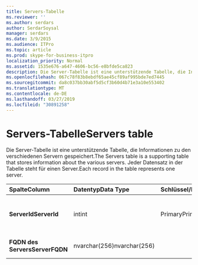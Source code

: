 ```yaml
---
title: Servers-Tabelle
ms.reviewer: ''
ms.author: serdars
author: SerdarSoysal
manager: serdars
ms.date: 3/9/2015
ms.audience: ITPro
ms.topic: article
ms.prod: skype-for-business-itpro
localization_priority: Normal
ms.assetid: 1535e676-a647-4606-bc56-e8bfde5ca823
description: Die Server-Tabelle ist eine unterstützende Tabelle, die Informationen zu den verschiedenen Servern gespeichert. Jeder Datensatz in der Tabelle steht für einen Server.
ms.openlocfilehash: 067c78f83b8ebdf65ae45cf89af995bde7ed7445
ms.sourcegitcommit: da8c037bb30abf5d5cf3b60d4b71e3a10e553402
ms.translationtype: MT
ms.contentlocale: de-DE
ms.lasthandoff: 03/27/2019
ms.locfileid: "30891258"
---
```

# <a name="servers-table"></a><span data-ttu-id="a2bac-104">Servers-Tabelle</span><span class="sxs-lookup"><span data-stu-id="a2bac-104">Servers table</span></span>
 
<span data-ttu-id="a2bac-105">Die Server-Tabelle ist eine unterstützende Tabelle, die Informationen zu den verschiedenen Servern gespeichert.</span><span class="sxs-lookup"><span data-stu-id="a2bac-105">The Servers table is a supporting table that stores information about the various servers.</span></span> <span data-ttu-id="a2bac-106">Jeder Datensatz in der Tabelle steht für einen Server.</span><span class="sxs-lookup"><span data-stu-id="a2bac-106">Each record in the table represents one server.</span></span>
  
|<span data-ttu-id="a2bac-107">**Spalte**</span><span class="sxs-lookup"><span data-stu-id="a2bac-107">**Column**</span></span>|<span data-ttu-id="a2bac-108">**Datentyp**</span><span class="sxs-lookup"><span data-stu-id="a2bac-108">**Data Type**</span></span>|<span data-ttu-id="a2bac-109">**Schlüssel/Index**</span><span class="sxs-lookup"><span data-stu-id="a2bac-109">**Key/Index**</span></span>|<span data-ttu-id="a2bac-110">**Details**</span><span class="sxs-lookup"><span data-stu-id="a2bac-110">**Details**</span></span>|
|:-----|:-----|:-----|:-----|
|<span data-ttu-id="a2bac-111">**ServerId**</span><span class="sxs-lookup"><span data-stu-id="a2bac-111">**ServerId**</span></span> <br/> |<span data-ttu-id="a2bac-112">int</span><span class="sxs-lookup"><span data-stu-id="a2bac-112">int</span></span>  <br/> |<span data-ttu-id="a2bac-113">Primary</span><span class="sxs-lookup"><span data-stu-id="a2bac-113">Primary</span></span>  <br/> |<span data-ttu-id="a2bac-114">Eindeutige Zahl, die diesen Server identifiziert.</span><span class="sxs-lookup"><span data-stu-id="a2bac-114">Unique number identifying this server.</span></span>  <br/> |
|<span data-ttu-id="a2bac-115">**FQDN des Servers**</span><span class="sxs-lookup"><span data-stu-id="a2bac-115">**ServerFQDN**</span></span> <br/> |<span data-ttu-id="a2bac-116">nvarchar(256)</span><span class="sxs-lookup"><span data-stu-id="a2bac-116">nvarchar(256)</span></span>  <br/> | <br/> |<span data-ttu-id="a2bac-117">FQDN des Servers.</span><span class="sxs-lookup"><span data-stu-id="a2bac-117">Server FQDN.</span></span>  <br/> |
   

